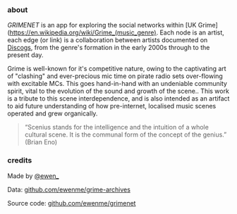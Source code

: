 ### about

*GRIMENET* is an app for exploring the social networks within [UK Grime](https://en.wikipedia.org/wiki/Grime_(music_genre). Each node is an artist, each edge (or link) is a collaboration between artists documented on [Discogs](https://www.discogs.com/), from the genre's formation in the early 2000s through to the present day.

Grime is well-known for it's competitive nature, owing to the captivating art of "clashing" and ever-precious mic time on pirate radio sets over-flowing with excitable MCs. This goes hand-in-hand with an undeniable community spirit, vital to the evolution of the sound and growth of the scene.. This work is a tribute to this scene interdependence, and is also intended as an artifact to aid future understanding of how pre-internet, localised music scenes operated and grew organically.

> “Scenius stands for the intelligence and the intuition of a whole cultural scene. It is the communal form of the concept of the genius.” (Brian Eno)

### credits

Made by [@ewen_](https://twitter.com/ewen_)

Data: [github.com/ewenme/grime-archives](https://github.com/ewenme/grime-archives)

Source code: [github.com/ewenme/grimenet](https://github.com/ewenme/grimenet)
